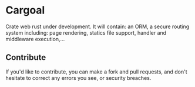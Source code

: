 # Cargoal
Crate web rust under development. It will contain: an ORM, a secure routing system including: page rendering, statics file support, handler and middleware execution,...

## Contribute
If you'd like to contribute, you can make a fork and pull requests, and don't hesitate to correct any errors you see, or security breaches.
